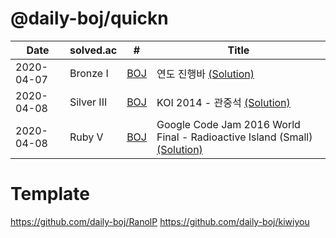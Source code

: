 # @daily-boj/quickn

| Date       | solved.ac   | #                | Title                                                         |
| ---------- | -------------- | ------------------------ | ------------------------------------------------------------ |
| 2020-04-07 | Bronze I       | [BOJ](https://boj.kr/1340) | 연도 진행바 [(Solution)](https://github.com/daily-boj/quickn/blob/master/P1340.rs) |
| 2020-04-08 | Silver III     | [BOJ](https://boj.kr/10166) | KOI 2014 - 관중석 [(Solution)](https://github.com/daily-boj/quickn/blob/master/P10166.rs) |
| 2020-04-08 | Ruby V         | [BOJ](https://boj.kr/14346) | Google Code Jam 2016 World Final - Radioactive Island (Small) [(Solution)](https://github.com/daily-boj/quickn/blob/master/P14346.rs) |

# Template
https://github.com/daily-boj/RanolP
https://github.com/daily-boj/kiwiyou
